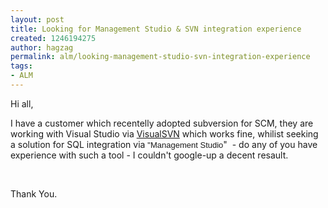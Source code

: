 ```yaml
---
layout: post
title: Looking for Management Studio & SVN integration experience
created: 1246194275
author: hagzag
permalink: alm/looking-management-studio-svn-integration-experience
tags:
- ALM
---
```

<p>Hi all,</p>
<p>I have a customer which recentelly adopted subversion for SCM, they are working with Visual Studio via <a href="http://www.visualsvn.com/visualsvn/">VisualSVN</a> which works fine, whilist seeking a solution for SQL integration via <span lang="en-us"><font size="2" face="Arial">&quot;Management</font></span><span lang="en-us"><font size="2" face="Arial"> Studio</font></span>&quot;&nbsp; - do any of you have experience with such a tool - I couldn't google-up a decent resault.</p>
<p>&nbsp;</p>
<p>Thank You.</p>
